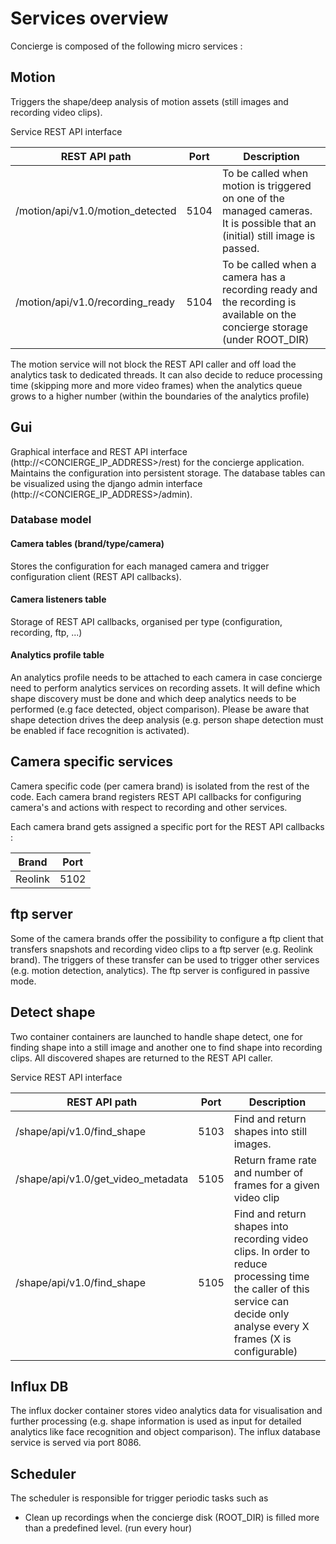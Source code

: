 # Services overview

Concierge is composed of the following micro services :

## Motion

Triggers the shape/deep analysis of motion assets (still images and recording video clips).

Service REST API interface

| REST API path                    | Port | Description                                                  |
| -------------------------------- | ---- | ------------------------------------------------------------ |
| /motion/api/v1.0/motion_detected | 5104 | To be called when motion is triggered on one of the managed cameras.  It is possible that an (initial) still image is passed. |
| /motion/api/v1.0/recording_ready | 5104 | To be called when a camera has a recording ready and the recording is available on the concierge storage (under ROOT_DIR) |

The motion service will not block the REST API caller and off load the analytics task to dedicated threads.  It can also decide to reduce processing time (skipping more and more video frames) when the analytics queue grows to a higher number (within the boundaries of the analytics profile)

## Gui

Graphical interface and REST API interface (http://<CONCIERGE_IP_ADDRESS>/rest) for the concierge application.  Maintains the configuration into persistent storage.  The database tables can be visualized using the django admin interface (http://<CONCIERGE_IP_ADDRESS>/admin).

### Database model

#### Camera tables (brand/type/camera)

Stores the configuration for each managed camera and trigger configuration client (REST API callbacks).

#### Camera listeners table

Storage of REST API callbacks, organised per type (configuration, recording, ftp, ...)

#### Analytics profile table

An analytics profile needs to be attached to each camera in case concierge need to perform analytics services on recording assets.  It will define which shape discovery must be done and which deep analytics needs to be performed (e.g face detected, object comparison).  Please be aware that shape detection drives the deep analysis (e.g. person shape detection must be enabled if face recognition is activated).

## Camera specific services

Camera specific code (per camera brand) is isolated from the rest of the code.  Each camera brand registers REST API callbacks for configuring camera's and actions with respect to recording and other services.

Each camera brand gets assigned a specific port for the REST API callbacks :

| Brand   | Port |
| ------- | ---- |
| Reolink | 5102 |



## ftp server

Some of the camera brands offer the possibility to configure a ftp client that transfers snapshots and recording video clips to a ftp server (e.g. Reolink brand).  The triggers of these transfer can be used to trigger other services (e.g. motion detection, analytics).  The ftp server is configured in passive mode.

## Detect shape

Two container containers are launched to handle shape detect, one for finding shape into a still image and another one to find shape into recording clips.  All discovered shapes are returned to the REST API caller.

Service REST API interface

| REST API path                      | Port | Description                                                  |
| ---------------------------------- | ---- | ------------------------------------------------------------ |
| /shape/api/v1.0/find_shape         | 5103 | Find and return shapes into still images.                    |
| /shape/api/v1.0/get_video_metadata | 5105 | Return frame rate and number of frames for a given video clip |
| /shape/api/v1.0/find_shape         | 5105 | Find and return shapes into recording video clips.  In order to reduce processing time the caller of this service can decide only analyse every X frames (X is configurable) |

## Influx DB

The influx docker container stores video analytics data for visualisation and further processing (e.g. shape information is used as input for detailed analytics like face recognition and object comparison).  The influx database service is served via port 8086.

## Scheduler

The scheduler is responsible for trigger periodic tasks such as

- Clean up recordings when the concierge disk (ROOT_DIR) is filled more than a predefined level. (run every hour)